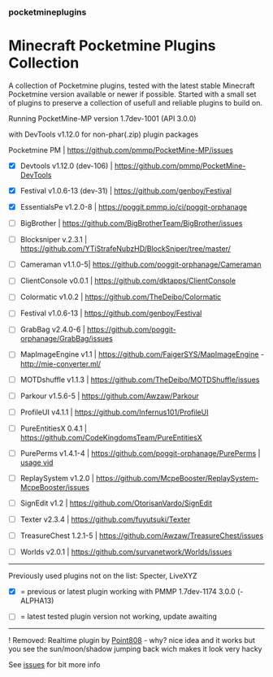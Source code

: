 ### pocketmineplugins

# Minecraft Pocketmine Plugins Collection

A collection of Pocketmine plugins, tested with the latest stable Minecraft Pocketmine version available or newer if possible.
Started with a small set of plugins to preserve a collection of usefull and reliable plugins to build on. 

Running PocketMine-MP version 1.7dev-1001 (API 3.0.0) 

with DevTools v1.12.0 for non-phar(.zip) plugin packages


Pocketmine PM | https://github.com/pmmp/PocketMine-MP/issues


- [x] Devtools v1.12.0 (dev-106) | https://github.com/pmmp/PocketMine-DevTools
- [x] Festival v1.0.6-13 (dev-31) | https://github.com/genboy/Festival 
- [x] EssentialsPe v1.2.0-8 | https://poggit.pmmp.io/ci/poggit-orphanage

- [ ] BigBrother | https://github.com/BigBrotherTeam/BigBrother/issues
- [ ] Blocksniper v.2.3.1 | https://github.com/YTiStrafeNubzHD/BlockSniper/tree/master/
- [ ] Cameraman v1.1.0-5| https://github.com/poggit-orphanage/Cameraman
- [ ] ClientConsole v0.0.1 | https://github.com/dktapps/ClientConsole
- [ ] Colormatic v1.0.2 | https://github.com/TheDeibo/Colormatic
- [ ] Festival v1.0.6-13 | https://github.com/genboy/Festival 
- [ ] GrabBag v2.4.0-6 | https://github.com/poggit-orphanage/GrabBag/issues
- [ ] MapImageEngine v1.1 | https://github.com/FaigerSYS/MapImageEngine - http://mie-converter.ml/
- [ ] MOTDshuffle v1.1.3 | https://github.com/TheDeibo/MOTDShuffle/issues
- [ ] Parkour v1.5.6-5 | https://github.com/Awzaw/Parkour
- [ ] ProfileUI v4.1.1 | https://github.com/Infernus101/ProfileUI
- [ ] PureEntitiesX 0.4.1 | https://github.com/CodeKingdomsTeam/PureEntitiesX
- [ ] PurePerms v1.4.1-4 | https://github.com/poggit-orphanage/PurePerms | [usage vid](https://youtu.be/v19TSITGxF4)
- [ ] ReplaySystem v1.2.0 | https://github.com/McpeBooster/ReplaySystem-McpeBooster/issues
- [ ] SignEdit v1.2 | https://github.com/OtorisanVardo/SignEdit
- [ ] Texter v2.3.4 | https://github.com/fuyutsuki/Texter
- [ ] TreasureChest 1.2.1-5 | https://github.com/Awzaw/TreasureChest/issues
- [ ] Worlds v2.0.1 | https://github.com/survanetwork/Worlds/issues

---
Previously used plugins not on the list: Specter, LiveXYZ

- [x] = previous or latest plugin working with PMMP 1.7dev-1174 3.0.0 (-ALPHA13) 
- [ ] = latest tested plugin version not working, update awaiting


--- 

! Removed: Realtime plugin by [Point808](https://github.com/Point808/PMMP_Plugins/tree/master/RealTime/) - why? nice idea and it works but you see the sun/moon/shadow jumping back wich makes it look very hacky

See [issues](https://github.com/genboy/pocketmineplugins/issues) for bit more info 
